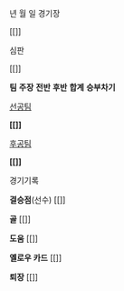 년 월 일 경기장

[[]]

심판

[[]]

**팀**
**주장**
**전반**
**후반**
**합계**
**승부차기**

[선공팀](%EC%84%A0%EA%B3%B5%ED%8C%80.md)

**[[]]**

[후공팀](%ED%9B%84%EA%B3%B5%ED%8C%80.md)

**[[]]**

경기기록

**결승점**(선수) 
[[]]

**골**
[[]]

**도움**
[[]]

**옐로우 카드**
[[]]

**퇴장**
[[]]

